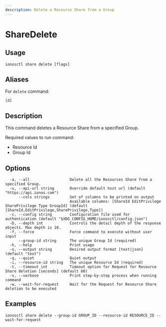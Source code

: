 ```yaml
---
description: Delete a Resource Share from a Group
---
```


# ShareDelete

## Usage

```text
ionosctl share delete [flags]
```

## Aliases

For `delete` command:

```text
[d]
```

## Description

This command deletes a Resource Share from a specified Group.

Required values to run command:

* Resource Id
* Group Id

## Options

```text
  -a, --all                  Delete all the Resources Share from a specified Group.
  -u, --api-url string       Override default host url (default "https://api.ionos.com")
      --cols strings         Set of columns to be printed on output 
                             Available columns: [ShareId EditPrivilege SharePrivilege Type GroupId] (default [ShareId,EditPrivilege,SharePrivilege,Type])
  -c, --config string        Configuration file used for authentication (default "$XDG_CONFIG_HOME/ionosctl/config.json")
  -D, --depth int            Controls the detail depth of the response objects. Max depth is 10.
  -f, --force                Force command to execute without user input
      --group-id string      The unique Group Id (required)
  -h, --help                 Print usage
  -o, --output string        Desired output format [text|json] (default "text")
  -q, --quiet                Quiet output
  -i, --resource-id string   The unique Resource Id (required)
  -t, --timeout int          Timeout option for Request for Resource Share deletion [seconds] (default 60)
  -v, --verbose              Print step-by-step process when running command
  -w, --wait-for-request     Wait for the Request for Resource Share deletion to be executed
```

## Examples

```text
ionosctl share delete --group-id GROUP_ID --resource-id RESOURCE_ID --wait-for-request
```

